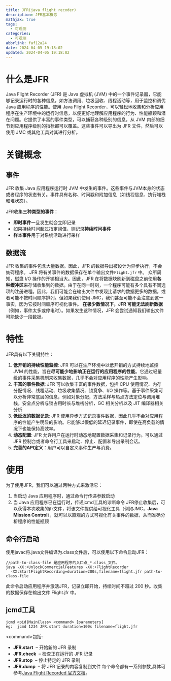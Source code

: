 ```yaml
---
title: JFR(java flight recoder)
description: JFR基本概念
mathjax: true
tags:
  - 可观测
categories:
  - 可观测
abbrlink: faf12a24
date: 2024-04-05 19:18:02
updated: 2024-04-05 19:18:02
---
```


# 什么是JFR
Java Flight Recorder (JFR) 是 Java 虚拟机 (JVM) 中的一个事件记录器，它能够记录运行时的各种信息，如方法调用、垃圾回收、线程活动等，用于监控和调优 Java 应用程序的性能。使用 Java Flight Recorder，可以轻松地收集和分析应用程序在生产环境中的运行时信息，以便更好地理解应用程序的行为、性能瓶颈和潜在问题。它提供了丰富的事件类型，可以捕获各种级别的信息，从 JVM 内部的细节到应用程序级别的指标都可以覆盖。这些事件可以导出为 JFR 文件，然后可以使用 JMC 或其他工具对其进行分析。
# 关键概念
## 事件
JFR 收集 Java 应用程序运行时 JVM 中发生的事件。这些事件与JVM本身的状态或者程序的状态有关。事件具有名称、时间戳和附加信息（如线程信息、执行堆栈和堆状态）。

JFR收集**三种类型的事件**：
- **即时事件**一旦发生就会立即记录
- 如果持续时间超过指定阈值，则记录**持续时间事件**
- **样本事件**用于对系统活动进行采样
## 数据流
JFR 收集的事件包含大量数据。因此，JFR 的数据导出被设计为异步执行，不会妨碍程序。
JFR 将有关事件的数据保存在单个输出文件`Flight.jfr` 中。
众所周知，磁盘 I/O 操作的开销相当大。因此，JFR 在将数据块刷新到磁盘之前使用**各种缓冲区**来存储收集到的数据。由于在同一时刻，一个程序可能有多个具有不同选项的注册进程。因此，我们可能会在输出文件中发现比请求的数据更多的数据，或者可能不按时间顺序排列。但如果我们使用 JMC，我们甚至可能不会注意到这一事实，因为它按时间顺序可视化事件。
**在极少数情况下，JFR 可能无法刷新数据**（例如，事件太多或停电时）。如果发生这种情况，JFR 会尝试通知我们输出文件可能缺少一段数据。

# 特性
JFR具有以下关键特性：
1. **低开销的持续性能监控**: JFR 可以在生产环境中以低开销的方式持续地监控 JVM 的性能，旨在**尽可能少地影响正在运行的应用程序的性能**。它通过轻量级的事件采集机制来收集数据，几乎不会对应用程序的性能产生影响。
2. **丰富的事件数据**: JFR 可以收集丰富的事件数据，包括 CPU 使用情况、内存分配情况、线程活动、垃圾收集情况、锁竞争、I/O 操作等。基于事件采集可以分析非常底层的信息，例如对象分配，方法采样与热点方法定位与调用堆栈，安全点分析与锁占用时长与堆栈分析，GC 相关分析以及 JIT 编译器相关分析
3. **低延迟的数据记录**: JFR 使用异步方式记录事件数据，因此几乎不会对应用程序的性能产生明显的影响。它能够以很低的延迟记录事件，即使在高负载的情况下也能保持高效率。
4. **动态配置**: JFR 允许用户在运行时动态地配置数据采集和记录行为。可以通过 JFR 控制台或者命令行工具来启动、停止、配置和导出录制会话。
5. **完善的API定义**：用户可以自定义事件生产与消费。

# 使用
为了使用JFR，我们可以通过两种方式来激活它：
1. 当启动 Java 应用程序时，通过命令行传递参数启动
2. 当 Java 应用程序已在运行时，传递jcmd工具的诊断命令
JFR停止收集后，可以获得本次收集的jfr文件，将该文件提供给可视化工具（例如JMC，**Java Mission Control**），就可以以直观的方式可视化有关事件的数据，从而准确分析程序的性能瓶颈
## 命令行启动
使用javac将.java文件编译为.class文件后，可以使用以下命令启动JFR：
```
//path-to-class-file 是应用程序的入口点_*.class_文件。
java -XX:+UnlockCommercialFeatures -XX:+FlightRecorder 
  -XX:StartFlightRecording=duration=200s,filename=flight.jfr path-to-class-file
```
此命令启动应用程序并激活JFR，记录立即开始，持续时间不超过 200 秒。收集的数据保存在输出文件 Flight.jfr 中。

## jcmd工具
```
jcmd <pid|MainClass> <command> [parameters]
eg:  jcmd 1234 JFR.start duration=100s filename=flight.jfr
```
\<command>包括:
- **JFR.start**  – 开始新的 JFR 录制
- **JFR.check**  – 检查正在运行的 JFR 记录
- **JFR.stop**  – 停止特定的 JFR 录制
- **JFR.dump**  – 将 JFR 记录的内容复制到文件
每个命令都有一系列参数,具体可参考[Java Flight Recorded 官方文档](https://docs.oracle.com/javacomponents/jmc-5-4/jfr-runtime-guide/comline.htm#JFRUH190)。
